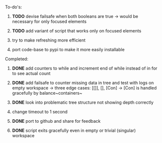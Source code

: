 To-do\'s:

1.  **TODO** devise failsafe when both booleans are true -\>
    would be necessary for only focused elements

2.  **TODO** add variant of script that works only on focused
    elements

3.  try to make refreshing more efficient

4.  port code-base to pypi to make it more easily installable

Completed:

1.  **DONE** add counters to while and increment end of while
    instead of in for to see actual count

2.  **DONE** add failsafe to counter missing data in tree and
    test with logs on empty workspace -\> three edge cases: \[\[\]\],
    \[\], \[Con\] -\> \[Con\] is handled gracefully by
    balance~containers~

3.  **DONE** look into problematic tree structure not showing
    depth correctly

4.  change timeout to 1 second

5.  **DONE** port to github and share for feedback

6.  **DONE** script exits gracefully even in empty or trivial
    (singular) workspace
